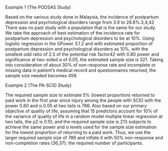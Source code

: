 Example 1 (The PODSAS Study) 

Based on the various study done in Malaysia, the incidence of postpartum depression and psychological disorders range from 3.9 to 28.8%.3,4,42 There was no past study with a population that is the same for our study. We take the approach of best estimation of the incidence rate for postpartum depression and psychological disorders to be at 10%. Using logistic regression in the GPower 3.1.2 and with estimated proportion of postpartum depression and psychological disorders as 10%, with the smallest odd ratio of 2.5 of the potential risk factor42 with 0.80 power and significance at two-sided α of 0.05, the estimated sample size is 321. Taking into consideration of about 30% of non-response rate and incomplete or missing data in patient’s medical record and questionnaires returned, the sample size needed becomes 459. 

Example 2 (The PA-SCID Study) 
 
The required sample size to estimate 5% (lowest proportion) returned to paid work in the first year since injury among the people with SCID with the power 0.80 and α 0.05 at two tails is 786. Also based on our primary objective of quality of life, assuming that 15 predictors account for 10% of the variance of quality of life in a random model multiple linear regression at two tails, the ρ2 is 0.10, and the required sample size is 213 subjects to achieve the same power and α levels used for the sample size estimation for the lowest proportion of returning to a paid work. Thus, we use the larger required sample size of 786 and inflate it with 50% non-response and non-completion rates (36,37); the required number of participants.
